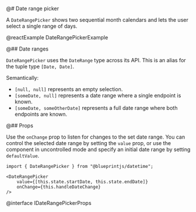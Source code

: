 @# Date range picker

A `DateRangePicker` shows two sequential month calendars and lets the user select a single range of
days.

@reactExample DateRangePickerExample

@## Date ranges

`DateRangePicker` uses the `DateRange` type across its API. This is an alias for
the tuple type `[Date, Date]`.

Semantically:
* `[null, null]` represents an empty selection.
* `[someDate, null]` represents a date range where a single endpoint is known.
* `[someDate, someOtherDate]` represents a full date range where both endpoints are known.

@## Props

Use the `onChange` prop to listen for changes to the set date range. You can
control the selected date range by setting the `value` prop, or use the
component in uncontrolled mode and specify an initial date range by setting
`defaultValue`.

```tsx
import { DateRangePicker } from "@blueprintjs/datetime";

<DateRangePicker
    value={[this.state.startDate, this.state.endDate]}
    onChange={this.handleDateChange}
/>
```

@interface IDateRangePickerProps
